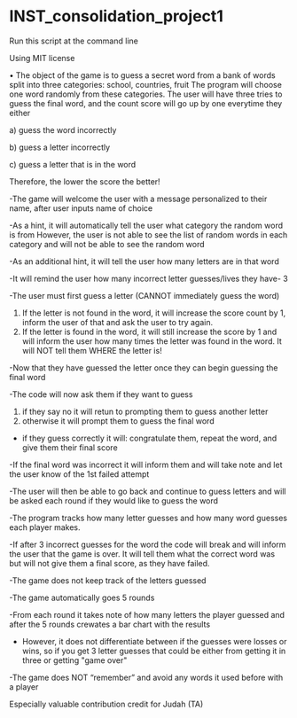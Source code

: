 # INST_consolidation_project1
Run this script at the command line 

Using MIT license 

•	The object of the game is to guess a secret word from a bank of words split into three categories: school, countries, fruit
The program will choose one word randomly from these categories. The user will have three tries to guess the final word, and the count score will go up by one everytime they either 

a) guess the word incorrectly

b) guess a letter incorrectly 

c) guess a letter that is in the word

Therefore, the lower the score the better!


-The game will welcome the user with a message personalized to their name, after user inputs name of choice

-As a hint, it will automatically tell the user what category the random word is from
   However, the user is not able to see the list of random words in each category and will not be able to see the random word
   
-As an additional hint, it will tell the user how many letters are in that word

-It will remind the user how many incorrect letter guesses/lives they have- 3

-The user must first guess a letter (CANNOT immediately guess the word)

   1. If the letter is not found in the word, it will increase the score count by 1, inform the user of that and ask the user to try again.
   2. If the letter is found in the word, it will still increase the score by 1 and will inform the user how many times the letter was found in the word. It will NOT tell them WHERE the letter is!


-Now that they have guessed the letter once they can begin guessing the final word 

-The code will now ask them if they want to guess

   1. if they say no it will retun to prompting them to guess another letter
   2. otherwise it will prompt them to guess the final word

- if they guess correctly it will: congratulate them, repeat the word, and give them their final score
  
-If the final word was incorrect it will inform them and will take note and let the user know of the 1st failed attempt

-The user will then be able to go back and continue to guess letters and will be asked each round if they would like to guess the word

-The program tracks how many letter guesses and how many word guesses each player makes.

-If after 3 incorrect guesses for the word the code will break and will inform the user that the game is over. It will tell them what the correct word was but will not give them a final score, as they have failed.

-The game does not keep track of the letters guessed

-The game automatically goes 5 rounds

-From each round it takes note of how many letters the player guessed and after the 5 rounds crewates a bar chart with the results
* However, it does not differentiate between if the guesses were losses or wins, so if you get 3 letter guesses that could be either from getting it in three or getting "game over"

-The game does NOT “remember” and avoid any words it used before with a player

Especially valuable contribution credit for Judah (TA)


